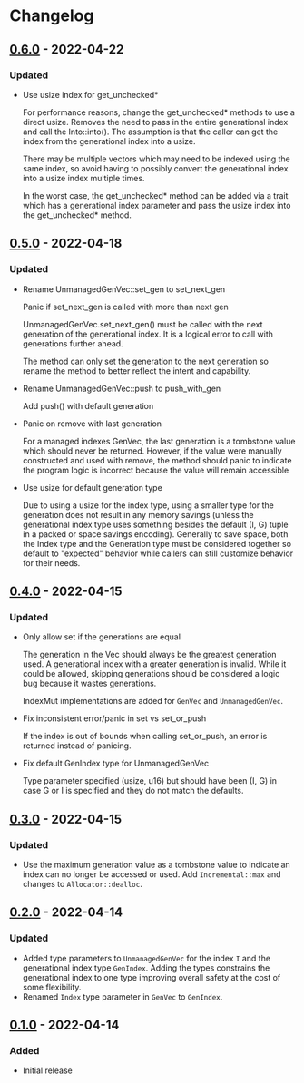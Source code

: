 # Changelog

## [0.6.0] - 2022-04-22

### Updated

- Use usize index for get_unchecked*

  For performance reasons, change the get_unchecked* methods to use a
  direct usize. Removes the need to pass in the entire generational
  index and call the Into<usize>::into(). The assumption is that the
  caller can get the index from the generational index into a usize.

  There may be multiple vectors which may need to be indexed using the
  same index, so avoid having to possibly convert the generational index
  into a usize index multiple times.

  In the worst case, the get_unchecked* method can be added via a trait
  which has a generational index parameter and pass the usize index into
  the get_unchecked* method.

## [0.5.0] - 2022-04-18

### Updated

- Rename UnmanagedGenVec::set_gen to set_next_gen

  Panic if set_next_gen is called with more than next gen

  UnmanagedGenVec.set_next_gen() must be called with the next generation of
  the generational index. It is a logical error to call with generations
  further ahead.

  The method can only set the generation to the next generation so
  rename the method to better reflect the intent and capability.

- Rename UnmanagedGenVec::push to push_with_gen

  Add push() with default generation

- Panic on remove with last generation

  For a managed indexes GenVec, the last generation is a tombstone
  value which should never be returned. However, if the value were
  manually constructed and used with remove, the method should panic to
  indicate the program logic is incorrect because the value will remain
  accessible

- Use usize for default generation type

  Due to using a usize for the index type, using a smaller type for the
  generation does not result in any memory savings (unless the
  generational index type uses something besides the default (I, G)
  tuple in a packed or space savings encoding).
  Generally to save space, both the Index type and the Generation type
  must be considered together so default to "expected" behavior while
  callers can still customize behavior for their needs.

## [0.4.0] - 2022-04-15

### Updated

- Only allow set if the generations are equal

  The generation in the Vec should always be the greatest generation
  used. A generational index with a greater generation is
  invalid. While it could be allowed, skipping generations should
  be considered a logic bug because it wastes generations.

  IndexMut implementations are added for `GenVec` and `UnmanagedGenVec`.

- Fix inconsistent error/panic in set vs set_or_push

  If the index is out of bounds when calling set_or_push,
  an error is returned instead of panicing.

- Fix default GenIndex type for UnmanagedGenVec

  Type parameter specified (usize, u16) but should have been (I, G)
  in case G or I is specified and they do not match the defaults.

## [0.3.0] - 2022-04-15

### Updated

- Use the maximum generation value as a tombstone value to indicate an index
  can no longer be accessed or used. Add `Incremental::max` and changes
  to `Allocator::dealloc`.

## [0.2.0] - 2022-04-14

### Updated

- Added type parameters to `UnmanagedGenVec` for the index `I` and the
  generational index type `GenIndex`. Adding the types constrains the
  generational index to one type improving overall safety at the cost
  of some flexibility.
- Renamed `Index` type parameter in `GenVec` to `GenIndex`.

## [0.1.0] - 2022-04-14

### Added

- Initial release

[Unreleased]: https://github.com/bluk/gen_value/compare/v0.5.0...HEAD
[0.6.0]: https://github.com/bluk/gen_value/compare/v0.5.0...v0.6.0
[0.5.0]: https://github.com/bluk/gen_value/compare/v0.4.0...v0.5.0
[0.4.0]: https://github.com/bluk/gen_value/compare/v0.3.0...v0.4.0
[0.3.0]: https://github.com/bluk/gen_value/compare/v0.2.0...v0.3.0
[0.2.0]: https://github.com/bluk/gen_value/compare/v0.1.0...v0.2.0
[0.1.0]: https://github.com/bluk/gen_value/releases/tag/v0.1.0